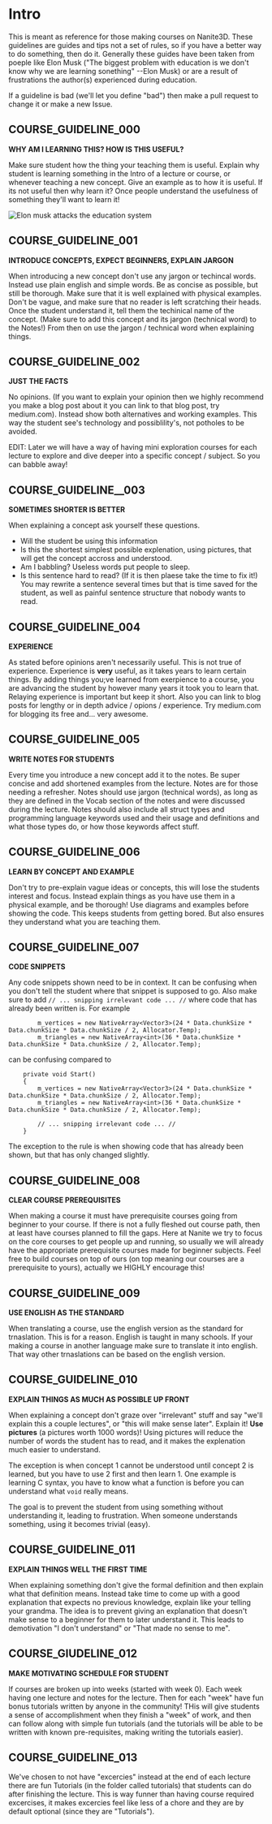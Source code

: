 # Intro
This is meant as reference for those making courses on Nanite3D. These guidelines are guides and tips not a set of rules, so if you have a better way to do something, then do it. Generally these guides have been taken from poeple like Elon Musk ("The biggest problem with education is we don't know why we are learning sonething" --Elon Musk) or are a result of frustrations the author(s) experienced during education.

If a guideline is bad (we'll let you define "bad") then make a pull request to change it or make a new Issue.


## COURSE_GUIDELINE_000
**WHY AM I LEARNING THIS? HOW IS THIS USEFUL?**

Make sure student how the thing your teaching them is useful. Explain why student is learning something in the Intro of a lecture or course, or whenever teaching a new concept. Give an example as to how it is useful. If its not useful then why learn it? Once people understand the usefulness of something they'll want to learn it!

![Elon musk attacks the education system](https://www.youtube.com/watch?v=UVHPHNegJNc)


## COURSE_GUIDELINE_001
**INTRODUCE CONCEPTS, EXPECT BEGINNERS, EXPLAIN JARGON**

When introducing a new concept don't use any jargon or techincal words. Instead use plain english and simple words. Be as concise as possible, but still be thorough. Make sure that it is well explained with physical examples. Don't be vague, and make sure that no reader is left scratching their heads. Once the student understand it, tell them the techinical name of the concept. (Make sure to add this concept and its jargon (technical word) to the Notes!) From then on use the jargon / technical word when explaining things.


## COURSE_GUIDELINE_002
**JUST THE FACTS**

No opinions. (If you want to explain your opinion then we highly recommend you make a blog post about it you can link to that blog post, try medium.com). Instead show both alternatives and working examples. This way the student see's technology and possiblility's, not potholes to be avoided.

EDIT: Later we will have a way of having mini exploration courses for each lecture to explore and dive deeper into a specific concept / subject. So you can babble away!


## COURSE_GUIDELINE__003
**SOMETIMES SHORTER IS BETTER**

When explaining a concept ask yourself these questions.
 - Will the student be using this information
 - Is this the shortest simplest possible explenation, using pictures, that will get the concept accross and understood.
 - Am I babbling? Useless words put people to sleep.
 - Is this sentence hard to read? (If it is then plaese take the time to fix it!)
 You may rewrite a sentence several times but that is time saved for the student, as well as painful sentence structure that nobody wants to read.


## COURSE_GUIDELINE_004
**EXPERIENCE**

As stated before opinions aren't necessarily useful. This is not true of experience. Experience is **very** useful, as it takes years to learn certain things. By adding things you;ve learned from exerpience to a course, you are advancing the student by however many years it took you to learn that. Relaying experience is important but keep it short. Also you can link to blog posts for lengthy or in depth advice / opions / experience. Try medium.com for blogging its free and... very awesome.


## COURSE_GUIDELINE_005
**WRITE NOTES FOR STUDENTS**

Every time you introduce a new concept add it to the notes. Be super concise and add shortened examples from the lecture. Notes are for those needing a refresher. Notes should use jargon (technical words), as long as they are defined in the Vocab section of the notes and were discussed during the lecture. Notes should also include all struct types and programming language keywords used and their usage and definitions and what those types do, or how those keywords affect stuff.


## COURSE_GUIDELINE_006
**LEARN BY CONCEPT AND EXAMPLE**

Don't try to pre-explain vague ideas or concepts, this will lose the students interest and focus. Instead explain things as you have use them in a physical example, and be thorough! Use diagrams and examples before showing the code. This keeps students from getting bored. But also ensures they understand what you are teaching them.


## COURSE_GUIDELINE_007
**CODE SNIPPETS**

Any code snippets shown need to be in context. It can be confusing when you don't tell the student where that snippet is supposed to go. Also make sure to add `// ... snipping irrelevant code ... //` where code that has already been written is. For example

```
        m_vertices = new NativeArray<Vector3>(24 * Data.chunkSize * Data.chunkSize * Data.chunkSize / 2, Allocator.Temp);
        m_triangles = new NativeArray<int>(36 * Data.chunkSize * Data.chunkSize * Data.chunkSize / 2, Allocator.Temp);
```

can be confusing compared to 

```
    private void Start()
    {
        m_vertices = new NativeArray<Vector3>(24 * Data.chunkSize * Data.chunkSize * Data.chunkSize / 2, Allocator.Temp);
        m_triangles = new NativeArray<int>(36 * Data.chunkSize * Data.chunkSize * Data.chunkSize / 2, Allocator.Temp);
    
        // ... snipping irrelevant code ... //
    }
```

The exception to the rule is when showing code that has already been shown, but that has only changed slightly.


## COURSE_GUIDELINE_008
**CLEAR COURSE PREREQUISITES**

When making a course it must have prerequisite courses going from beginner to your course. If there is not a fully fleshed out course path, then at least have courses planned to fill the gaps. Here at Nanite we try to focus on the core courses to get people up and running, so usually we will already have the appropriate prerequisite courses made for beginner subjects. Feel free to build courses on top of ours (on top meaning our courses are a prerequisite to yours), actually we HIGHLY encourage this!


## COURSE_GUIDELINE_009
**USE ENGLISH AS THE STANDARD**

When translating a course, use the english version as the standard for trnaslation. This is for a reason. English is taught in many schools. If your making a course in another language make sure to translate it into english. That way other trnaslations can be based on the english version.


## COURSE_GUIDELINE_010
**EXPLAIN THINGS AS MUCH AS POSSIBLE UP FRONT**

When explaining a concept don't graze over "irrelevant" stuff and say "we'll explain this a couple lectures", or "this will make sense later". Explain it! **Use pictures** (a pictures worth 1000 words)! Using pictures will reduce the number of words the student has to read, and it makes the explenation much easier to understand. 

The exception is when concept 1 cannot be understood until concept 2 is learned, but you have to use 2 first and then learn 1. One example is learning C syntax, you have to know what a function is before you can understand what `void` really means.

The goal is to prevent the student from using something without understanding it, leading to frustration. When someone understands something, using it becomes trivial (easy).


## COURSE_GUIDELINE_011
**EXPLAIN THINGS WELL THE FIRST TIME**

When explaining something don't give the formal definition and then explain what that definition means. Instead take time to come up with a good explanation that expects no previous knowledge, explain like your telling your grandma. The idea is to prevent giving an explanation that doesn't make sense to a beginner for them to later understand it. This leads to demotivation "I don't understand" or "That made no sense to me".


## COURSE_GIUDELINE_012
**MAKE MOTIVATING SCHEDULE FOR STUDENT**

If courses are broken up into weeks (started with week 0). Each week having one lecture and notes for the lecture. Then for each "week" have fun bonus tutorials written by anyone in the community! THis will give students a sense of accomplishment when they finish a "week" of work, and then can follow along with simple fun tutorials (and the tutorials will be able to be written with known pre-requisites, making writing the tutorials easier).


## COURSE_GUIDELINE_013

We've chosen to not have "excercies" instead at the end of each lecture there are fun Tutorials (in the folder called tutorials) that students can do after finishing the lecture. This is way funner than having course required excercises, it makes excercies feel like less of a chore and they are by default optional (since they are "Tutorials").